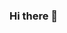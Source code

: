 ### Hi there 👋

<!--
**LoydNgei/LoydNgei** is a ✨ _special_ ✨ repository because its `README.md` (this file) appears on your GitHub profile.

Here are some ideas to get you started:

- 🔭 I’m currently a Software engineering student at AlxAfrica
- 🌱 I’m currently learning Backend engineering
- 📫 How to reach me: ...
-->
